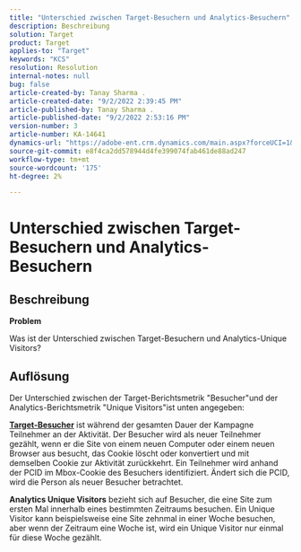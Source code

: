 ```yaml
---
title: "Unterschied zwischen Target-Besuchern und Analytics-Besuchern"
description: Beschreibung
solution: Target
product: Target
applies-to: "Target"
keywords: "KCS"
resolution: Resolution
internal-notes: null
bug: false
article-created-by: Tanay Sharma .
article-created-date: "9/2/2022 2:39:45 PM"
article-published-by: Tanay Sharma .
article-published-date: "9/2/2022 2:53:16 PM"
version-number: 3
article-number: KA-14641
dynamics-url: "https://adobe-ent.crm.dynamics.com/main.aspx?forceUCI=1&pagetype=entityrecord&etn=knowledgearticle&id=d7fa2510-cd2a-ed11-9db1-002248086735"
source-git-commit: e8f4ca2dd578944d4fe399074fab461de88ad247
workflow-type: tm+mt
source-wordcount: '175'
ht-degree: 2%

---
```


# Unterschied zwischen Target-Besuchern und Analytics-Besuchern

## Beschreibung


<b>Problem</b>

Was ist der Unterschied zwischen Target-Besuchern und Analytics-Unique Visitors?


## Auflösung


Der Unterschied zwischen der Target-Berichtsmetrik &quot;Besucher&quot;und der Analytics-Berichtsmetrik &quot;Unique Visitors&quot;ist unten angegeben:

<u><b>Target-Besucher</b></u> ist während der gesamten Dauer der Kampagne Teilnehmer an der Aktivität. Der Besucher wird als neuer Teilnehmer gezählt, wenn er die Site von einem neuen Computer oder einem neuen Browser aus besucht, das Cookie löscht oder konvertiert und mit demselben Cookie zur Aktivität zurückkehrt. Ein Teilnehmer wird anhand der PCID im Mbox-Cookie des Besuchers identifiziert. Ändert sich die PCID, wird die Person als neuer Besucher betrachtet.

<b>Analytics Unique Visitors</b> bezieht sich auf Besucher, die eine Site zum ersten Mal innerhalb eines bestimmten Zeitraums besuchen. Ein Unique Visitor kann beispielsweise eine Site zehnmal in einer Woche besuchen, aber wenn der Zeitraum eine Woche ist, wird ein Unique Visitor nur einmal für diese Woche gezählt.




